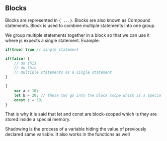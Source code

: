 ## Blocks 

Blocks are represented in ``{ ...}``. Blocks are also known as Compound statements. Block is used to combine multiple statements into one group. 

We group multiple statements together in a block so that we can use it where js expects a single statement. 
Example: 
```js
if(true) true // single statement

if(false) {
    // do this
    // do this 
    // multiple statements as a single statement
}
```

```js
{
    var a = 10;
    let b = 20; // these two go into the block scope which is a special memory
    const c = 30;  
}
```

That is why it is said that let and const are block-scoped which is they are stored inside a special memory. 

Shadowing is the process of a variable hiding the value of previously declared same variable. It also works in the functions as well 